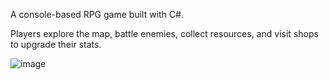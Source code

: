 A console-based RPG game built with C#.

Players explore the map, battle enemies, collect resources, and visit shops to upgrade their stats.

![image](https://github.com/user-attachments/assets/cf00a044-565f-46e0-90b9-8175f6eb4cf0)

